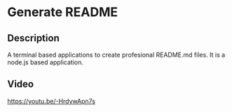 # Generate README

## Description

A terminal based applications to create profesional README.md files. It is a node.js based application.

## Video

https://youtu.be/-HrdywApn7s
